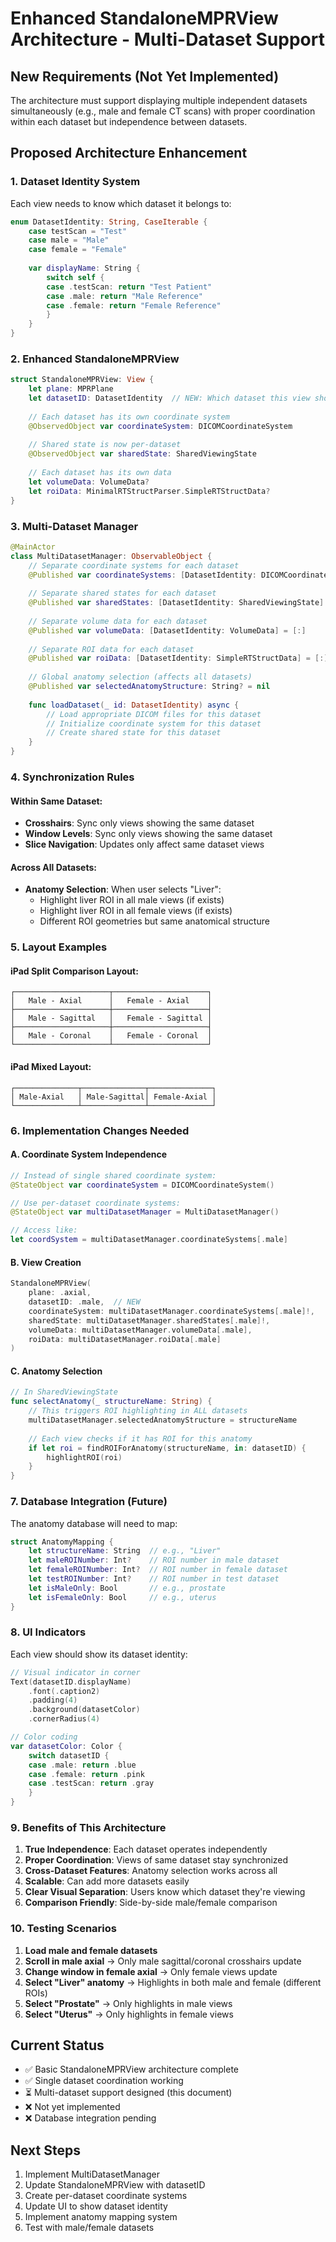 # Enhanced StandaloneMPRView Architecture - Multi-Dataset Support

## New Requirements (Not Yet Implemented)
The architecture must support displaying multiple independent datasets simultaneously (e.g., male and female CT scans) with proper coordination within each dataset but independence between datasets.

## Proposed Architecture Enhancement

### 1. Dataset Identity System
Each view needs to know which dataset it belongs to:

```swift
enum DatasetIdentity: String, CaseIterable {
    case testScan = "Test"
    case male = "Male"
    case female = "Female"
    
    var displayName: String {
        switch self {
        case .testScan: return "Test Patient"
        case .male: return "Male Reference"
        case .female: return "Female Reference"
        }
    }
}
```

### 2. Enhanced StandaloneMPRView
```swift
struct StandaloneMPRView: View {
    let plane: MPRPlane
    let datasetID: DatasetIdentity  // NEW: Which dataset this view shows
    
    // Each dataset has its own coordinate system
    @ObservedObject var coordinateSystem: DICOMCoordinateSystem
    
    // Shared state is now per-dataset
    @ObservedObject var sharedState: SharedViewingState
    
    // Each dataset has its own data
    let volumeData: VolumeData?
    let roiData: MinimalRTStructParser.SimpleRTStructData?
}
```

### 3. Multi-Dataset Manager
```swift
@MainActor
class MultiDatasetManager: ObservableObject {
    // Separate coordinate systems for each dataset
    @Published var coordinateSystems: [DatasetIdentity: DICOMCoordinateSystem] = [:]
    
    // Separate shared states for each dataset
    @Published var sharedStates: [DatasetIdentity: SharedViewingState] = [:]
    
    // Separate volume data for each dataset
    @Published var volumeData: [DatasetIdentity: VolumeData] = [:]
    
    // Separate ROI data for each dataset
    @Published var roiData: [DatasetIdentity: SimpleRTStructData] = [:]
    
    // Global anatomy selection (affects all datasets)
    @Published var selectedAnatomyStructure: String? = nil
    
    func loadDataset(_ id: DatasetIdentity) async {
        // Load appropriate DICOM files for this dataset
        // Initialize coordinate system for this dataset
        // Create shared state for this dataset
    }
}
```

### 4. Synchronization Rules

#### Within Same Dataset:
- **Crosshairs**: Sync only views showing the same dataset
- **Window Levels**: Sync only views showing the same dataset
- **Slice Navigation**: Updates only affect same dataset views

#### Across All Datasets:
- **Anatomy Selection**: When user selects "Liver":
  - Highlight liver ROI in all male views (if exists)
  - Highlight liver ROI in all female views (if exists)
  - Different ROI geometries but same anatomical structure

### 5. Layout Examples

#### iPad Split Comparison Layout:
```
┌─────────────────────┬─────────────────────┐
│   Male - Axial      │   Female - Axial    │
├─────────────────────┼─────────────────────┤
│   Male - Sagittal   │   Female - Sagittal │
├─────────────────────┼─────────────────────┤
│   Male - Coronal    │   Female - Coronal  │
└─────────────────────┴─────────────────────┘
```

#### iPad Mixed Layout:
```
┌──────────────┬──────────────┬──────────────┐
│ Male-Axial   │ Male-Sagittal│ Female-Axial │
└──────────────┴──────────────┴──────────────┘
```

### 6. Implementation Changes Needed

#### A. Coordinate System Independence
```swift
// Instead of single shared coordinate system:
@StateObject var coordinateSystem = DICOMCoordinateSystem()

// Use per-dataset coordinate systems:
@StateObject var multiDatasetManager = MultiDatasetManager()

// Access like:
let coordSystem = multiDatasetManager.coordinateSystems[.male]
```

#### B. View Creation
```swift
StandaloneMPRView(
    plane: .axial,
    datasetID: .male,  // NEW
    coordinateSystem: multiDatasetManager.coordinateSystems[.male]!,
    sharedState: multiDatasetManager.sharedStates[.male]!,
    volumeData: multiDatasetManager.volumeData[.male],
    roiData: multiDatasetManager.roiData[.male]
)
```

#### C. Anatomy Selection
```swift
// In SharedViewingState
func selectAnatomy(_ structureName: String) {
    // This triggers ROI highlighting in ALL datasets
    multiDatasetManager.selectedAnatomyStructure = structureName
    
    // Each view checks if it has ROI for this anatomy
    if let roi = findROIForAnatomy(structureName, in: datasetID) {
        highlightROI(roi)
    }
}
```

### 7. Database Integration (Future)

The anatomy database will need to map:
```swift
struct AnatomyMapping {
    let structureName: String  // e.g., "Liver"
    let maleROINumber: Int?    // ROI number in male dataset
    let femaleROINumber: Int?  // ROI number in female dataset
    let testROINumber: Int?    // ROI number in test dataset
    let isMaleOnly: Bool       // e.g., prostate
    let isFemaleOnly: Bool     // e.g., uterus
}
```

### 8. UI Indicators

Each view should show its dataset identity:
```swift
// Visual indicator in corner
Text(datasetID.displayName)
    .font(.caption2)
    .padding(4)
    .background(datasetColor)
    .cornerRadius(4)

// Color coding
var datasetColor: Color {
    switch datasetID {
    case .male: return .blue
    case .female: return .pink
    case .testScan: return .gray
    }
}
```

### 9. Benefits of This Architecture

1. **True Independence**: Each dataset operates independently
2. **Proper Coordination**: Views of same dataset stay synchronized
3. **Cross-Dataset Features**: Anatomy selection works across all
4. **Scalable**: Can add more datasets easily
5. **Clear Visual Separation**: Users know which dataset they're viewing
6. **Comparison Friendly**: Side-by-side male/female comparison

### 10. Testing Scenarios

1. **Load male and female datasets**
2. **Scroll in male axial** → Only male sagittal/coronal crosshairs update
3. **Change window in female axial** → Only female views update
4. **Select "Liver" anatomy** → Highlights in both male and female (different ROIs)
5. **Select "Prostate"** → Only highlights in male views
6. **Select "Uterus"** → Only highlights in female views

## Current Status
- ✅ Basic StandaloneMPRView architecture complete
- ✅ Single dataset coordination working
- ⏳ Multi-dataset support designed (this document)
- ❌ Not yet implemented
- ❌ Database integration pending

## Next Steps
1. Implement MultiDatasetManager
2. Update StandaloneMPRView with datasetID
3. Create per-dataset coordinate systems
4. Update UI to show dataset identity
5. Implement anatomy mapping system
6. Test with male/female datasets